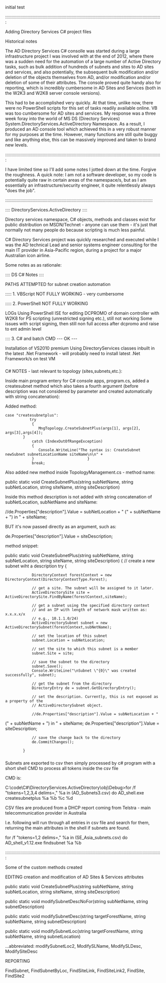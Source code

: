 initial test

:::::::::::::::::::::::::::::::::::::::::::::::::::::::::::::::::::::::::::::::::::::::::::::::::::::::::::::::::::::::::::::

Adding Directory Services C# project files

Historical notes

The AD Directory Services C# consolle was started during a large infrastructure project I was involved with at the end of 2012, where there was a sudden need for the automation of a large number of Active Directory tasks, such as bulk addition of hundreds of subnets and sites to AD sites and services, and also potentially, the subsequent bulk modification and/or deletion of the objects themselves from AD, and/or modification and/or deletion of some of their attributes. The console proved quite handy also for reporting, which is incredibly cumbersome in AD Sites and Services (both in the W2K3 and W2K8 server console versions).

This had to be accomplished very quickly. At that time, unlike now, there were no PowerShell scripts for this set of tasks readily available online. VB was too cumbersome for AD sites and services. My response was a three week foray into the world of MS DS (Directory Services) System.DirectoryServices.ActiveDirectory Namespace. As a result, I produced an AD console tool which achieved this in a very robust manner for my purposes at the time. However, many functions are still quite buggy and like anything else, this can be massively improved and taken to brand new levels.

:::::::::::::::::::::::::::::::::::::::::::::::::::::::::::::::::::::::::::::::::::::::::::::::::::::::::::::::::::::::::::::

I have limited time so I'll add some notes I jotted down at the time. Forgive the roughness. A quick note: I am not a software developer, so my code is potentially quite raw in certain areas of the namespace/s, but as I am essentially an infrastructure/security engineer, it quite relentlessly always "does the job".

::::::::::::::::::::::::::::::::::::::::::::::::::::::::::::::::::::::::::::::::::::::::::::::::::::::::::::::::::::::

:::: DirectoryServices.ActiveDirectory ::::

Directory services namespace, C# objects, methods and classes exist for public distribution on MSDN/Technet - anyone can use them - it's just that normally not many people do because scripting is much less painful.

C# Directory Services project was quickly researched and executed while I was the AD technical Lead and senior systems engineer consulting for the main IT provider in Asia-Pacific region, during a project for a major Australian icon airline. 

Some notes as as rationale:

:::: DS C# Notes ::::

PATHS ATTEMPTED for subnet creation automation

::::: 1. VBScript
NOT FULLY WORKING - very cumbersome

::::: 2. PowerShell
NOT FULLY WORKING 

LOGs
Using PowerShell ISE for editing
DCPROMO of domain controller with W2K8 for PS scripting (unrestricted signing etc.), still not working Some issues with script signing, then still non full access after dcpromo and raise to ent admin level

:::: 3. C# and batch CMD --- OK ---

Installation of VS2010 premium
Using DirectoryServices classes inbuilt in the latest .Net Framework - will probably need to install latest .Net Framework/s on test VM

#####

C# NOTES - last relevant to topology (sites,subnets,etc.):

Inside main program entery for C# console apps, program.cs, added a createsubnet method which also takes a fourth argument (before description was not considered by parameter and created automatically with string concatenation):

Added method:

	case "createsubnetplus":
               try
                {
                   MngTopology.CreateSubnetPlus(args[1], args[2], args[3],args[4]);
          	}
                catch (IndexOutOfRangeException)
                {
                   Console.WriteLine("The syntax is: CreateSubnet newSubnet subnetLocationName siteName\n\n" +
                }                        }
                break;


Also added new method inside TopologyManagement.cs - method name:

public static void CreateSubnetPlus(string subNetName, string subNetLocation, string siteName, string siteDescription)

Inside this method description is not added with string concatenation of subNetLocation, subNetName and siteName:

 //de.Properties["description"].Value = subNetLocation + " (" + subNetName + ") in " + siteName;

BUT it's now passed directly as an argument, such as:

de.Properties["description"].Value = siteDescription;

method snippet:

public static void CreateSubnetPlus(string subNetName, string subNetLocation, string siteName, string siteDescription)
        {
            // create a new subnet wiht a description
            try
            {

                DirectoryContext forestContext = new DirectoryContext(DirectoryContextType.Forest);

                // get a site. The subnet will be assigned to it later.
                ActiveDirectorySite site = ActiveDirectorySite.FindByName(forestContext,siteName);

                // get a subnet using the specified directory context
                // and an IP with length of network mask written as: x.x.x.x/x
                // e.g., 10.1.1.0/24)
                ActiveDirectorySubnet subnet = new ActiveDirectorySubnet(forestContext,subNetName);

                // set the location of this subnet
                subnet.Location = subNetLocation;

                // set the site to which this subnet is a member
                subnet.Site = site;

                // save the subnet to the directory
                subnet.Save();
                Console.WriteLine("\nSubnet \"{0}\" was created successfully", subnet);

                // get the subnet from the directory
                DirectoryEntry de = subnet.GetDirectoryEntry();

                // set the description. Currently, this is not exposed as a property of the
                // ActiveDirectorySubnet object.

                //de.Properties["description"].Value = subNetLocation + "
(" + subNetName + ") in " + siteName;
                de.Properties["description"].Value = siteDescription;

                // save the change back to the directory
                de.CommitChanges();

            }

#####

Subnets are exported to csv then simply processed by c# program with a short shell CMD to process all tokens inside the csv file

CMD is:  

C:\code\C#\DirectoryServices.ActiveDirectory\obj\Debug>for /f "tokens=1,2,3,4 delims=," %a in (AD_Subnets3.csv) do AD_shell.exe createsubnetplus %a %b %c %d

CSV files are produced from a DHCP report coming from Telstra - main telecommunication provider in Australia

I.e. following will run through all entries in csv file and search for them, returning the main attributes in the shell if subnets are found.

for /f "tokens=1,2 delims=," %a in (SE_Asia_subnets.csv) do AD_shell_v1.12.exe findsubnet %a %b

:::::::::::::::::::::::::::::::::::::::::::::::::::::::::::::::::::::::::::::::::::::::::::::::::::::::::::::::::::::::::::::

Some of the custom methods created

EDITING
creation and modification of AD Sites & Services attributes

public static void CreateSubnetPlus(string subNetName, string subNetLocation, string siteName, string siteDescription)

public static void modifySubnetDescNoFor(string subNetName, string subnetDescription)

public static void modifySubnetDesc(string targetForestName, string subNetName, string subnetDescription)

public static void modifySubnetLoc(string targetForestName, string subNetName, string subnetLocation)

...abbreviated: modifySubnetLoc2, ModifySLName, ModifySLDesc, ModifySiteDesc

REPORTING

FindSubnet, FindSubnetByLoc, FindSiteLink, FindSiteLink2, FindSite, FindSite2
